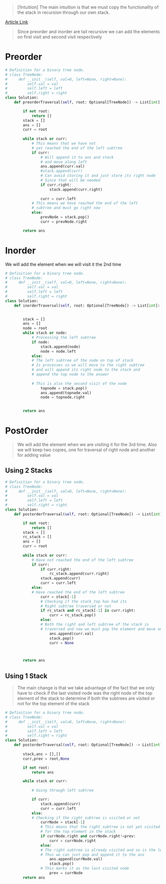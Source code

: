 
>[!Intuition]
>The main intuition is that we must copy the functionality of the stack in recursion through our own stack.

[Article Link](https://www.enjoyalgorithms.com/blog/iterative-binary-tree-traversals-using-stack)

> Since preorder and inorder are tail recursive we can add the elements on first visit and second visit respectively
> 
# Preorder

```python
# Definition for a binary tree node.
# class TreeNode:
#     def __init__(self, val=0, left=None, right=None):
#         self.val = val
#         self.left = left
#         self.right = right
class Solution:
    def preorderTraversal(self, root: Optional[TreeNode]) -> List[int]:

        if not root:
            return []
        stack = []
        ans = []
        curr = root
        
        while stack or curr:
            # This means that we have not 
            # yet reached the end of the left subtree
            if curr:
                # Will append it to ans and stack 
                # and move along left
                ans.append(curr.val)
                #stack.append(curr)
                # Can avoid storing it and just store its right node
                # Since that will be needed 
                if curr.right:
	                stack.append(curr.right)
	            
                curr = curr.left
            # This means we have reached the end of the left
            # subtree and must go right now 
            else:
                prevNode = stack.pop()
                curr = prevNode.right

        return ans
```


# Inorder
We will add the element when we will visit it the 2nd time


```python
# Definition for a binary tree node.
# class TreeNode:
#     def __init__(self, val=0, left=None, right=None):
#         self.val = val
#         self.left = left
#         self.right = right
class Solution:
    def inorderTraversal(self, root: Optional[TreeNode]) -> List[int]:
        

        stack = []
        ans = []
        node = root
        while stack or node:
            # Processing the left subtree
            if node:
                stack.append(node)
                node = node.left
            else:
            # The left subtree of the node on top of stack
            # Is processes so we will move to the right subtree
            # and will append its right node to the stack and 
            # append the top node to the answer
        
            # This is also the second visit of the node
                topnode = stack.pop()
                ans.append(topnode.val)
                node = topnode.right

		
        return ans

```


# PostOrder

>We will add the element when we are visiting it for the 3rd time.
>Also we will keep two copies, one for traversal of right node and another for 
>adding value 
## Using 2 Stacks


```python
# Definition for a binary tree node.
# class TreeNode:
#     def __init__(self, val=0, left=None, right=None):
#         self.val = val
#         self.left = left
#         self.right = right
class Solution:
    def postorderTraversal(self, root: Optional[TreeNode]) -> List[int]:

        if not root:
            return []
        stack = []
        rc_stack = []
        ans = []
        curr = root
        
        while stack or curr:
            # Have not reached the end of the left subtree
            if curr:
                if curr.right:
                    rc_stack.append(curr.right)
                stack.append(curr)
                curr = curr.left
            else:
            # Have reached the end of the left subtree 
                curr = stack[-1]
                # Checking if the stack_top has had its
                # Right subtree traversed or not 
                if rc_stack and rc_stack[-1] is curr.right:
                    curr = rc_stack.pop()
                else:
                # Both the right and left subtree of the stack is
                # traversed and now we must pop the element and move on
                    ans.append(curr.val)
                    stack.pop()
                    curr = None



        return ans
```


## Using 1 Stack

> The main change is that we take advantage of the fact that we only have to check if the last visited node was the right node of the top element of the stack to determine if both the subtrees are visited or not for the top element of the stack


```python
# Definition for a binary tree node.
# class TreeNode:
#     def __init__(self, val=0, left=None, right=None):
#         self.val = val
#         self.left = left
#         self.right = right
class Solution:
    def postorderTraversal(self, root: Optional[TreeNode]) -> List[int]:
        
        stack,ans = [],[]
        curr,prev = root,None

        if not root:
            return ans

        while stack or curr:
            
            # Going through left subtree

            if curr:
                stack.append(curr)
                curr = curr.left
            else:
            # Checking if the right subtree is visited or not
                currNode = stack[-1]
                # This means that the right subtree is not yet visited 
                # for the top element in the stack
                if currNode.right and currNode.right!=prev:
                    curr = currNode.right
                else:
                # The right subtree is already visited and so is the left subtree
                # Thus we can just pop and append it to the ans
                    ans.append(currNode.val)
                    stack.pop()
                # This marks it as the last visited node
                    prev = currNode 
        return ans

```